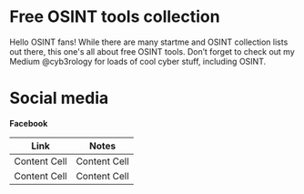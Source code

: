 <h1>Free OSINT tools collection</h1>

Hello OSINT fans! While there are many startme and OSINT collection lists out there, this one's all about free OSINT tools. 
Don’t forget to check out my Medium @cyb3rology for loads of cool cyber stuff, including OSINT.


<h1>Social media</h1>

**Facebook**

|      Link     |     Notes     |
| ------------- | ------------- |
| Content Cell  | Content Cell  |
| Content Cell  | Content Cell  |
